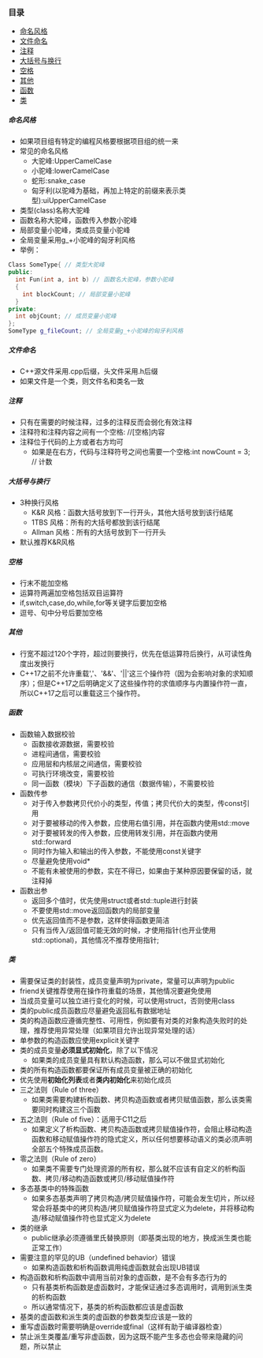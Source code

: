 ### 目录
- [命名风格](#命名风格)
- [文件命名](#文件命名)
- [注释](#注释)
- [大括号与换行](#大括号与换行)
- [空格](#空格)
- [其他](#空格)
- [函数](#函数)
- [类](#类)

##### 命名风格
- 如果项目组有特定的编程风格要根据项目组的统一来
- 常见的命名风格
  - 大驼峰:UpperCamelCase
  - 小驼峰:lowerCamelCase
  - 蛇形:snake_case
  - 匈牙利(以驼峰为基础，再加上特定的前缀来表示类型):uiUpperCamelCase
- 类型(class)名称大驼峰
- 函数名称大驼峰，函数传入参数小驼峰
- 局部变量小驼峰，类成员变量小驼峰
- 全局变量采用g_+小驼峰的匈牙利风格
- 举例：
```C++
Class SomeType{ // 类型大驼峰
public:
  int Fun(int a, int b) // 函数名大驼峰，参数小驼峰
  {
    int blockCount; // 局部变量小驼峰
  }
private:
  int objCount; // 成员变量小驼峰
};
SomeType g_fileCount; // 全局变量g_+小驼峰的匈牙利风格
```

##### 文件命名
- C++源文件采用.cpp后缀，头文件采用.h后缀
- 如果文件是一个类，则文件名和类名一致

##### 注释
- 只有在需要的时候注释，过多的注释反而会弱化有效注释
- 注释符和注释内容之间有一个空格: //[空格]内容
- 注释位于代码的上方或者右方均可
  - 如果是在右方，代码与注释符号之间也需要一个空格:int nowCount = 3; // 计数

##### 大括号与换行
- 3种换行风格
  - K&R 风格：函数大括号放到下一行开头，其他大括号放到该行结尾
  - 1TBS 风格：所有的大括号都放到该行结尾
  - Allman 风格：所有的大括号放到下一行开头
- 默认推荐K&R风格

##### 空格
- 行末不能加空格
- 运算符两遍加空格包括双目运算符
- if,switch,case,do,while,for等关键字后要加空格
- 逗号、句中分号后要加空格

##### 其他
- 行宽不超过120个字符，超过则要换行，优先在低运算符后换行，从可读性角度出发换行
- C++17之前不允许重载','、'&&'、'||'这三个操作符（因为会影响对象的求知顺序）；但是C++17之后明确定义了这些操作符的求值顺序与内置操作符一直，所以C++17之后可以重载这三个操作符。

##### 函数
- 函数输入数据校验
  - 函数接收源数据，需要校验
  - 进程间通信，需要校验
  - 应用层和内核层之间通信，需要校验
  - 可执行环境改变，需要校验
  - 同一函数（模块）下子函数的通信（数据传输），不需要校验
- 函数传参
  - 对于传入参数拷贝代价小的类型，传值；拷贝代价大的类型，传const引用
  - 对于要被移动的传入参数，应使用右值引用，并在函数内使用std::move
  - 对于要被转发的传入参数，应使用转发引用，并在函数内使用std::forward
  - 同时作为输入和输出的传入参数，不能使用const关键字
  - 尽量避免使用void*
  - 不能有未被使用的参数，实在不得已，如果由于某种原因要保留的话，就注释掉
- 函数出参
  - 返回多个值时，优先使用struct或者std::tuple进行封装
  - 不要使用std::move返回函数内的局部变量 
  - 优先返回值而不是参数，这样使得函数更简洁
  - 只有当传入/返回值可能无效的时候，才使用指针(也开业使用std::optional)，其他情况不推荐使用指针;

##### 类
- 需要保证类的封装性，成员变量声明为private，常量可以声明为public
- friend关键推荐使用在操作符重载的场景，其他情况要避免使用
- 当成员变量可以独立进行变化的时候，可以使用struct，否则使用class
- 类的public成员函数应尽量避免返回私有数据地址
- 类的构造函数应遵循完整性、可用性，例如要有对类的对象构造失败时的处理，推荐使用异常处理（如果项目允许出现异常处理的话）
- 单参数的构造函数应使用explicit关键字
- 类的成员变量**必须显式初始化**，除了以下情况
  - 如果类的成员变量具有默认构造函数，那么可以不做显式初始化 
- 类的所有构造函数都要保证所有成员变量被正确的初始化
- 优先使用**初始化列表**或者**类内初始化**来初始化成员
- 三之法则（Rule of three）
  - 如果类需要构建析构函数、拷贝构造函数或者拷贝赋值函数，那么该类需要同时构建这三个函数
- 五之法则（Rule of five）：适用于C11之后
  - 如果定义了析构函数、拷贝构造函数或拷贝赋值操作符，会阻止移动构造函数和移动赋值操作符的隐式定义，所以任何想要移动语义的类必须声明全部五个特殊成员函数。
- 零之法则（Rule of zero）
  - 如果类不需要专门处理资源的所有权，那么就不应该有自定义的析构函数、拷贝/移动构造函数或拷贝/移动赋值操作符
- 多态基类中的特殊函数
  - 如果多态基类声明了拷贝构造/拷贝赋值操作符，可能会发生切片，所以经常会将基类中的拷贝构造/拷贝赋值操作符显式定义为delete，并将移动构造/移动赋值操作符也显式定义为delete
- 类的继承
  - public继承必须遵循里氏替换原则（即基类出现的地方，换成派生类也能正常工作）
- 需要注意的罕见的UB（undefined behavior）错误
  - 如果构造函数和析构函数调用纯虚函数就会出现UB错误    
- 构造函数和析构函数中调用当前对象的虚函数，是不会有多态行为的
  - 只有基类析构函数是虚函数时，才能保证通过多态调用时，调用到派生类的析构函数
  - 所以通常情况下，基类的析构函数都应该是虚函数
- 基类的虚函数和派生类的虚函数的参数类型应该是一致的
- 重写虚函数时需要明确是override或final（这样有助于编译器检查）
- 禁止派生类覆盖/重写非虚函数，因为这既不能产生多态也会带来隐藏的问题，所以禁止
